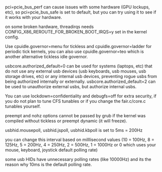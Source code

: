 pci=pcie_bus_perf can cause issues with some hardware (GPU lockups, etc), so pci=pcie_bus_safe is set to default, but you can try using it to see if it works with your hardware.

on some broken hardware, threadirqs needs CONFIG_X86_REROUTE_FOR_BROKEN_BOOT_IRQS=y set in the kernel config.

Use cpuidle.governor=menu for tickless and cpuidle.governor=ladder for periodic tick kernels, you can also use cpuidle.governor=teo which is another alternative tickless idle governor.

usbcore.authorized_default=0 can be used for systems (laptops, etc) that do not use any external usb devices (usb keyboards, usb mouses, usb storage drives, etc) or any internal usb devices, preventing rogue usbs from being authorized internally or externally. usbcore.authorized_default=2 can be used to unauthorize external usbs, but authorize internal usbs.

You can use lockdown=confidentiality and debugfs=off for extra security, if you do not plan to tune CFS tunables or if you change the fair.c/core.c tunables yourself.

preempt and nohz options cannot be passed by grub if the kernel was compiled without tickless or preempt dynamic (it will freeze).

usbhid.mousepoll, usbhid.jspoll, usbhid.kbpoll is set to 5ms = 200Hz

you can change this interval based on milllisecond values (10 = 100Hz, 8 = 125Hz, 5 = 200Hz, 4 = 250Hz, 2 = 500Hz, 1 = 1000Hz or 0 which uses your mouse, keyboard, joystick default polling rate)

some usb HIDs have unnecessary polling rates (like 10000Hz) and its the reason why 10ms is the default polling rate.
